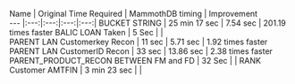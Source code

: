 
Name | Original Time Required | MammothDB timing | Improvement  
--- |:---:|:---:|:---:|:---:|
BUCKET STRING | 25 min 17 sec | 7.54 sec | 201.19 times faster
BALIC LOAN Taken | 5 Sec |   |   
PARENT LAN Customerkey Recon | 11 sec | 5.71 sec  | 1.92 times faster
PARENT LAN CustomerID Recon | 33 sec | 13.86 sec  | 2.38 times faster
PARENT_PRODUCT_RECON BETWEEN FM and FD | 32 Sec |   |
RANK Customer AMTFIN | 3 min 23 sec |   |
